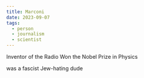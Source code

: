```yaml
---
title: Marconi
date: 2023-09-07
tags:
  - person
  - journalism
  - scientist
---
```

Inventor of the Radio
Won the Nobel Prize in Physics

was a fascist Jew-hating dude 



